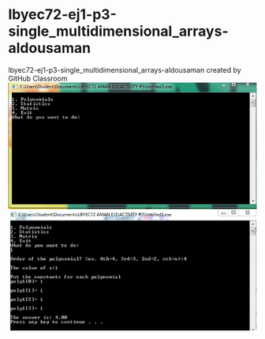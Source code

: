 # lbyec72-ej1-p3-single_multidimensional_arrays-aldousaman
lbyec72-ej1-p3-single_multidimensional_arrays-aldousaman created by GitHub Classroom
![](menu.PNG)
![](answer.PNG)
